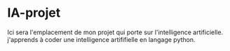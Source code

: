 # IA-projet
Ici sera l'emplacement de mon projet qui porte sur l'intelligence artificielle.<br/>
j'apprends à coder une intelligence artififielle en langage python.

